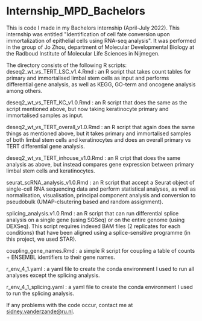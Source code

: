 # Internship_MPD_Bachelors
This is code I made in my Bachelors internship (April-July 2022).
This internship was entitled "Identification of cell fate conversion upon immortalization of epithelial cells using RNA-seq analysis".
It was performed in the group of Jo Zhou, department of Molecular Developmental Biology at the Radboud Institute of Molecular Life Sciences in Nijmegen.

The directory consists of the following R scripts:
deseq2_wt_vs_TERT_LSC_v1.4.Rmd : an R script that takes count tables for primary and immortalised limbal stem cells as input and performs differential gene analysis, as well as KEGG, GO-term and oncogene analysis among others.

deseq2_wt_vs_TERT_KC_v1.0.Rmd : an R script that does the same as the script mentioned above, but now taking keratinocyte primary and immortalised samples as input.

deseq2_wt_vs_TERT_overall_v1.0.Rmd : an R script that again does the same things as mentioned above, but it takes primary and immortalised samples of both limbal stem cells and keratinocytes and does an overall primary vs TERT differential gene analysis.

deseq2_wt_vs_TERT_inhouse_v1.0.Rmd : an R cript that does the same analysis as above, but instead compares gene expression between primary limbal stem cells and keratinocytes.

seurat_scRNA_analysis_v1.0.Rmd : an R script that accept a Seurat object of single-cell RNA sequencing data and perform statistical analyses, as well as normalisation, visualisation, principal component analysis and conversion to pseudobulk (UMAP-clsutering based and random assignment).

splicing_analysis.v1.0.Rmd : an R script that can run differential splice analysis on a single gene (using SGSeq) or on the entire genome (using DEXSeq). This script requires indexed BAM files (2 replicates for each conditions) that have been aligned using a splice-sensitive programme (in this project, we used STAR).

coupling_gene_names.Rmd : a simple R script for coupling a table of counts + ENSEMBL identifiers to their gene names.

r_env_4_1.yaml : a yaml file to create the conda environment I used to run all analyses except the splicing analysis.

r_env_4_1_splicing.yaml : a yaml file to create the conda environment I used to run the splicing analysis.

If any problems with the code occur, contact me at sidney.vanderzande@ru.nl.
